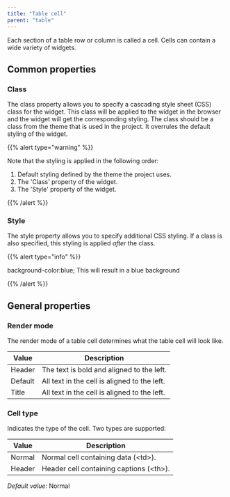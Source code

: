 ```yaml
---
title: "Table cell"
parent: "table"
---
```



Each section of a table row or column is called a cell. Cells can contain a wide variety of widgets.

## Common properties

### Class

The class property allows you to specify a cascading style sheet (CSS) class for the widget. This class will be applied to the widget in the browser and the widget will get the corresponding styling. The class should be a class from the theme that is used in the project. It overrules the default styling of the widget.

{{% alert type="warning" %}}

Note that the styling is applied in the following order:

1.  Default styling defined by the theme the project uses.
2.  The 'Class' property of the widget.
3.  The 'Style' property of the widget.

{{% /alert %}}

### Style

The style property allows you to specify additional CSS styling. If a class is also specified, this styling is applied _after_ the class.

{{% alert type="info" %}}

background-color:blue;
This will result in a blue background

{{% /alert %}}

## General properties

### Render mode

The render mode of a table cell determines what the table cell will look like.

<table><thead><tr><th class="confluenceTh">Value</th><th class="confluenceTh">Description</th></tr></thead><tbody><tr><td class="confluenceTd">Header</td><td class="confluenceTd">The text is bold and aligned to the left.</td></tr><tr><td class="confluenceTd">Default</td><td class="confluenceTd">All text in the cell is aligned to the left.</td></tr><tr><td class="confluenceTd">Title</td><td class="confluenceTd">All text in the cell is aligned to the left.</td></tr></tbody></table>

### Cell type

Indicates the type of the cell. Two types are supported:

<table><thead><tr><th class="confluenceTh">Value</th><th class="confluenceTh">Description</th></tr></thead><tbody><tr><td class="confluenceTd">Normal</td><td class="confluenceTd">Normal cell containing data (&lt;td&gt;).</td></tr><tr><td class="confluenceTd">Header</td><td class="confluenceTd">Header cell containing captions (&lt;th&gt;).</td></tr></tbody></table>

_Default value:_ Normal
